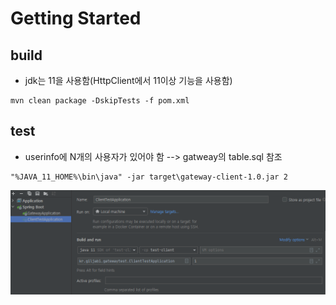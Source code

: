 # Getting Started

## build
* jdk는 11을 사용함(HttpClient에서 11이상 기능을 사용함)
```text
mvn clean package -DskipTests -f pom.xml
```

## test 
* userinfo에 N개의 사용자가 있어야 함 --> gatweay의 table.sql 참조
```text
"%JAVA_11_HOME%\bin\java" -jar target\gateway-client-1.0.jar 2
```
![img.png](doc/intellij.png)

